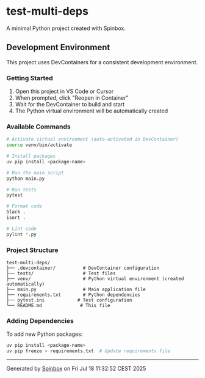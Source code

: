 # test-multi-deps

A minimal Python project created with Spinbox.

## Development Environment

This project uses DevContainers for a consistent development environment.

### Getting Started

1. Open this project in VS Code or Cursor
2. When prompted, click "Reopen in Container"
3. Wait for the DevContainer to build and start
4. The Python virtual environment will be automatically created

### Available Commands

```bash
# Activate virtual environment (auto-activated in DevContainer)
source venv/bin/activate

# Install packages
uv pip install <package-name>

# Run the main script
python main.py

# Run tests
pytest

# Format code
black .
isort .

# Lint code
pylint *.py
```

### Project Structure

```
test-multi-deps/
├── .devcontainer/          # DevContainer configuration
├── tests/                  # Test files
├── venv/                   # Python virtual environment (created automatically)
├── main.py                 # Main application file
├── requirements.txt        # Python dependencies
├── pytest.ini            # Test configuration
└── README.md              # This file
```

### Adding Dependencies

To add new Python packages:

```bash
uv pip install <package-name>
uv pip freeze > requirements.txt  # Update requirements file
```

---

Generated by [Spinbox](https://github.com/Gonzillaaa/spinbox) on Fri Jul 18 11:32:52 CEST 2025

